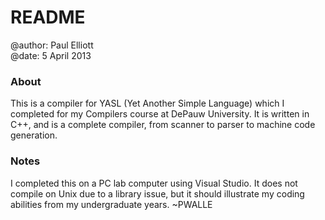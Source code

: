 <h1>README</h1>

<p>@author: Paul Elliott <br>
@date: 5 April 2013</p>

<h3>About</h3>

<p>This is a compiler for YASL (Yet Another Simple Language) which I completed 
for my Compilers course at DePauw University. It is written in C++, and is 
a complete compiler, from scanner to parser to machine code generation.  </p>

<h3>Notes</h3>

<p>I completed this on a PC lab computer using Visual Studio. 
It does not compile on Unix due to a library issue, 
but it should illustrate my coding abilities from my undergraduate years. ~PWALLE</p>
